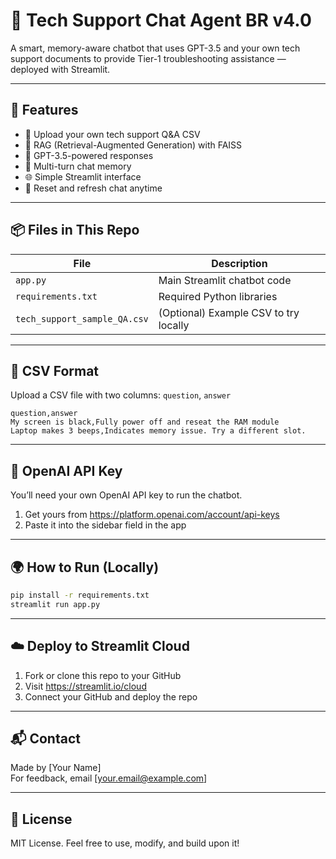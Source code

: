 # 🤖 Tech Support Chat Agent BR v4.0

A smart, memory-aware chatbot that uses GPT-3.5 and your own tech support documents to provide Tier-1 troubleshooting assistance — deployed with Streamlit.

---

## 🚀 Features

- 📁 Upload your own tech support Q&A CSV
- 🧠 RAG (Retrieval-Augmented Generation) with FAISS
- 💬 GPT-3.5-powered responses
- 📝 Multi-turn chat memory
- 🌐 Simple Streamlit interface
- 🔁 Reset and refresh chat anytime

---

## 📦 Files in This Repo

| File | Description |
|------|-------------|
| `app.py` | Main Streamlit chatbot code |
| `requirements.txt` | Required Python libraries |
| `tech_support_sample_QA.csv` | (Optional) Example CSV to try locally |

---

## 📄 CSV Format
Upload a CSV file with two columns: `question`, `answer`

```csv
question,answer
My screen is black,Fully power off and reseat the RAM module
Laptop makes 3 beeps,Indicates memory issue. Try a different slot.
```

---

## 🔐 OpenAI API Key

You’ll need your own OpenAI API key to run the chatbot.
1. Get yours from https://platform.openai.com/account/api-keys
2. Paste it into the sidebar field in the app

---

## 🌍 How to Run (Locally)

```bash
pip install -r requirements.txt
streamlit run app.py
```

---

## ☁️ Deploy to Streamlit Cloud

1. Fork or clone this repo to your GitHub
2. Visit https://streamlit.io/cloud
3. Connect your GitHub and deploy the repo

---

## 📬 Contact
Made by [Your Name]  
For feedback, email [your.email@example.com]

---

## 📜 License
MIT License. Feel free to use, modify, and build upon it!
